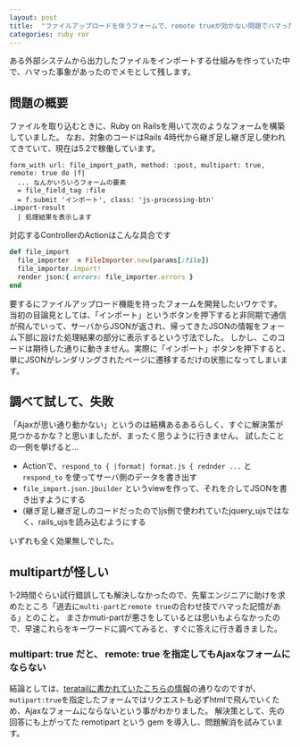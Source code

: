 ```yaml
---
layout: post
title:  "ファイルアップロードを伴うフォームで、remote trueが効かない問題でハマった話"
categories: ruby ror
---
```

ある外部システムから出力したファイルをインポートする仕組みを作っていた中で、ハマった事象があったのでメモとして残します。

## 問題の概要

ファイルを取り込むときに、Ruby on Railsを用いて次のようなフォームを構築していました。
なお、対象のコードはRails 4時代から継ぎ足し継ぎ足し使われてきていて、現在は5.2で稼働しています。

```slim
form_with url: file_import_path, method: :post, multipart: true, remote: true do |f|
  ... なんかいろいろフォームの要素
  = file_field_tag :file
  = f.submit 'インポート', class: 'js-processing-btn'
.import-result
  | 処理結果を表示します
```

対応するControllerのActionはこんな具合です

```ruby
def file_import
  file_importer  = FileImporter.new(params[:file])
  file_importer.import!
  render json:{ errors: file_importer.errors }
end
```

要するにファイルアップロード機能を持ったフォームを開発したいワケです。
当初の目論見としては、「インポート」というボタンを押下すると非同期で通信が飛んでいって、サーバからJSONが返され、帰ってきたJSONの情報をフォーム下部に設けた処理結果の部分に表示するという寸法でした。
しかし、このコードは期待した通りに動きません。実際に「インポート」ボタンを押下すると、単にJSONがレンダリングされたページに遷移するだけの状態になってしまいます。

## 調べて試して、失敗

「Ajaxが思い通り動かない」というのは結構あるあるらしく、すぐに解決策が見つかるかな？と思いましたが、まったく思うように行きません。
試したことの一例を挙げると...

- Actionで、`respond_to { |format| format.js { rednder ...` と `respond_to` を使ってサーバ側のデータを書き出す
- `file_import.json.jbuilder` というviewを作って、それを介してJSONを書き出すようにする
- (継ぎ足し継ぎ足しのコードだったので)js側で使われていたjquery_ujsではなく、rails_ujsを読み込むようにする

いずれも全く効果無しでした。

## multipartが怪しい

1-2時間ぐらい試行錯誤しても解決しなかったので、先輩エンジニアに助けを求めたところ「過去に`multi-part`と`remote true`の合わせ技でハマった記憶がある」とのこと。
まさかmuti-partが悪さをしているとは思いもよらなかったので、早速これらをキーワードに調べてみると、すぐに答えに行き着きました。

### multipart: true だと、 remote: true を指定してもAjaxなフォームにならない

結論としては、[teratailに書かれていたこちらの情報](https://teratail.com/questions/153491)の通りなのですが、`mutipart:true`を指定したフォームではリクエストも必ずhtmlで飛んでいくため、Ajaxなフォームにならないという事がわかりました。
解決策として、先の回答にも上がってた remotipart という gem を導入し、問題解消を試みています。
